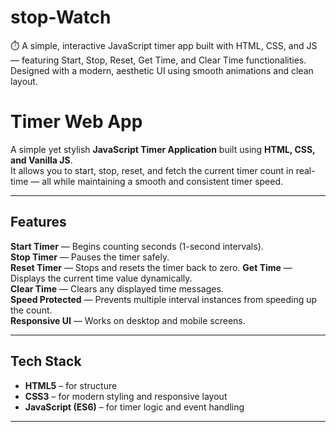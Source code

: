 # stop-Watch
⏱️ A simple, interactive JavaScript timer app built with HTML, CSS, and JS — featuring Start, Stop, Reset, Get Time, and Clear Time functionalities. Designed with a modern, aesthetic UI using smooth animations and clean layout.
#  Timer Web App

A simple yet stylish **JavaScript Timer Application** built using **HTML, CSS, and Vanilla JS**.  
It allows you to start, stop, reset, and fetch the current timer count in real-time — all while maintaining a smooth and consistent timer speed.

---

## Features

 **Start Timer** — Begins counting seconds (1-second intervals).  
 **Stop Timer** — Pauses the timer safely.  
 **Reset Timer** — Stops and resets the timer back to zero.   **Get Time** — Displays the current time value dynamically.  
 **Clear Time** — Clears any displayed time messages.  
 **Speed Protected** — Prevents multiple interval instances from speeding up the count.  
 **Responsive UI** — Works on desktop and mobile screens.  

---

## Tech Stack

- **HTML5** – for structure  
- **CSS3** – for modern styling and responsive layout  
- **JavaScript (ES6)** – for timer logic and event handling  

---

 


